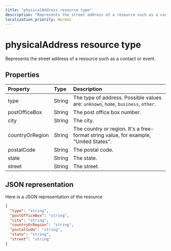 ```yaml
---
title: "physicalAddress resource type"
description: "Represents the street address of a resource such as a contact or event."
localization_priority: Normal
---
```


# physicalAddress resource type

Represents the street address of a resource such as a contact or event.


## Properties
| Property	   | Type	|Description|
|:---------------|:--------|:----------|
|type|String|The type of address. Possible values are: `unknown`, `home`, `business`, `other`.|
|postOfficeBox|String|The post office box number.|
|city|String|The city.|
|countryOrRegion|String|The country or region. It's a free-format string value, for example, "United States".|
|postalCode|String|The postal code.|
|state|String|The state.|
|street|String|The street.|

## JSON representation

Here is a JSON representation of the resource

<!-- {
  "blockType": "resource",
  "optionalProperties": [

  ],
  "@odata.type": "microsoft.graph.physicalAddress"
}-->

```json
{
  "type": "string",
  "postOfficeBox": "string",
  "city": "string",
  "countryOrRegion": "string",
  "postalCode": "string",
  "state": "string",
  "street": "string"
}

```

<!-- uuid: 8fcb5dbc-d5aa-4681-8e31-b001d5168d79
2015-10-25 14:57:30 UTC -->
<!-- {
  "type": "#page.annotation",
  "description": "physicalAddress resource",
  "keywords": "",
  "section": "documentation",
  "tocPath": ""
}-->
